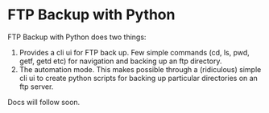 # FTP Backup with Python

FTP Backup with Python does two things:
  1. Provides a cli ui for FTP back up. Few simple commands (cd, ls, pwd, getf, getd etc) for navigation and backing up an ftp directory.
  2. The automation mode. This makes possible through a (ridiculous) simple cli ui to create python scripts for backing up particular         directories on an ftp server.

Docs will follow soon.
